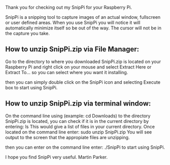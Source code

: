 Thank you for checking out my SnipPi for your Raspberry Pi.

SnipPi is a snipping tool to capture images of an actual window, fullscreen or user defined areas.
When you use SnipPi you will notice it will automatically minimize itself so be out of the way. The cursor will not be in the 
capture you take.

How to unzip SnipPi.zip via File Manager:
-----------------------------------------
Go to the directory to where you downloaded SnipPi.zip is located on your Raspberry Pi and right click on your mouse 
and select Extract Here or Extract To... so you can select where you want it installing.

then you can simply double click on the SnipPi icon and selecting Execute box to start using SnipPi.

How to unzip SnipPi.zip via terminal window:
--------------------------------------------
On the command line using (example: cd Downloads) to the directory SnipPi.zip is located, you can check if it is in the 
current directory by entering: ls
This would give a list of files in your current directory.
Once located on the command line enter: sudo unzip SnipPi.zip
You will see output to the screen that the appropiate files are unzipping.

then you can enter on the command line enter: ./SnipPi to start using SnipPi.



I hope you find SnipPi very useful.
Martin Parker.
